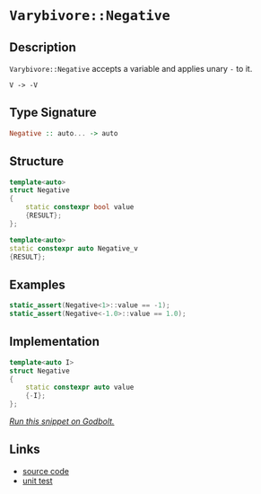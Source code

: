 <!-- Copyright 2024 Feng Mofan
SPDX-License-Identifier: Apache-2.0 -->

# `Varybivore::Negative`

## Description

`Varybivore::Negative` accepts a variable and applies unary `-` to it.

<pre><code>V -> -V</code></pre>

## Type Signature

```Haskell
Negative :: auto... -> auto
```

## Structure

```C++
template<auto>
struct Negative
{
    static constexpr bool value
    {RESULT};
};

template<auto>
static constexpr auto Negative_v
{RESULT};
```

## Examples

```C++
static_assert(Negative<1>::value == -1);
static_assert(Negative<-1.0>::value == 1.0);
```

## Implementation

```C++
template<auto I>
struct Negative
{ 
    static constexpr auto value 
    {-I}; 
};
```

[*Run this snippet on Godbolt.*](https://godbolt.org/#z:OYLghAFBqd5QCxAYwPYBMCmBRdBLAF1QCcAaPECAMzwBtMA7AQwFtMQByARg9KtQYEAysib0QXACx8BBAKoBnTAAUAHpwAMvAFYTStJg1DIApACYAQuYukl9ZATwDKjdAGFUtAK4sGe1wAyeAyYAHI%2BAEaYxBJcpAAOqAqETgwe3r56icmOAkEh4SxRMVxxdpgOqUIETMQE6T5%2BZZj2uQzVtQT5YZHRsbY1dQ2ZZYNdwT1FfaUAlLaoXsTI7BwEmCzxBmsmAMxuTF5EANQAkrvYJhoAggoExF4OR6GYwEyOAG6Yl1cmAOwWR2%2BR2BR1ubzwyCOaAYt0wqnixCOB2O7zEXkwgOuIMB/wAtGdfgARXYA75/Yk7KzXb4AegAVAzGUyabTGQAVbBCNmMlnXelMgW8n7XMGOZAAfSYCiUdQgz1eHy%2Bey45xAIFR3gxuwphKOuK4MxJ31FEMl0uiBDlL3Bn12bn1ADoNKr1WitTsdUcuE7DZSOHNaJwAKy8PwcLSkVCcNzWayghZLLVmHY8UgETT%2BuYAaxAQbMDt%2BZkkAA5i0GNABOPMaABsxZ2%2Bk4kl4LAkGg0pDDEajHF4ChAHfT4f9pDgsBgiBACwI8UO5EoaA2dGioVYK1UxZruJrkiOwGQkKkDrMvEw%2BCIxDw6D0/EEIjE7CkMkEihU6mHpF0cQA7sQmPFOB4ANg1DDNI04AB5Q5ZwII5UCoI4Ny3Hc9wPL1JGPI4IA8Jd6ERcwUxmXghy0OYICQRd4mXMgKAgSjqJAYApDMPg6DWYh%2BwgCIwIiYJagAT0A3heOYYh%2BIgiJtAqIdU0XNhBAghhaEEj8sAiLxgH2WhaH7bheCwFhDGAcRVLwYhpLwT5dIjOEKkOFZU2CNZAw/Wg8AiP8xI8LAwLuPBWz00hPmICIkkwQl1iMtyjAzOYqAMYAFAANTwTBvwg%2BJGCE59hFEcQn1veQlDUMCv30IyUFjSx9Hc/tIDmVB4jaXTcVudBtVMSxrDMbtgsvLA6ogOZykqZwIFcYYmlIQIJkKYosiSFIBEmhaclSbo5umWwWgsgQOiGTxGj0Ea2n28YCl6EoBk6FbRk6DbLokYaE2WJ7Gw4ENOzAntEM3bdd33Q8MLMLDcEIEhAWTA1iNiuYEEwJgsBiIbSBzSQdgdCsdl%2BSQNEkIsa3bIMawrd7m1IVsUwdGsuDrCti1poNJC4IMsZrL6Px7PsBzTWLRwncip2gudaPovDVzYThahYd5flxJgoQMIwvQrB1vRs88SCvG9ZHvfLpEK18So/XQWN/f8hOAj7QM5yDhdg%2BCkWIGW5YV5AleAFW1adLCcKovDIZ2MwiN54cyIo1BcOiec6Mj/2%2Bml2XcXdoyuArLgOxoWh2M47iPxEgTsoLsSJKkhxsrkxgCEU5SwLUjStJ07KDKilYI3wczKissDbOQezsqclowLcjyBO8tviMvALU2C0KlAiwyjGi0Aw74BLktS9LMrDVNCr1x8DdkI33wjU3ypizqrGqkfBoaprUhatqOqqiwet4VA%2BqvTBb%2B21pUhcBg7hDojGmoAh6UwrrZCWmkYBU0oFtHAfNZof89pjFur/Xa7QxiIK2mCA6GQpp4POpMJBz1FivQNO9T6XZ36cCdi7eWisjJe3VqDTW%2BEoYhxIpmUg8NEZ9BRi5cmlNVZ41%2BKzX4vwdj40kDuOINDwK9lsDzbhZEBZIGnDBGOYsVxrils7FCLAFDvEhO8NODotjfwIKedh2s4h7zygfHKx9SogAbObACekrbUO%2BnbGchw4IIWloY4xpjzGWNuL7OO1FA47C4XzQWOiaILmiXhdUyB4jxHFGYis4oIkEElAYg2bFoi5x4nxMSRcKniUktJCukd5LVyUipdumB1KaTEE3QKLcl4T1IB3Cy3cPy937oFQeLkIwj08vxcevkp7ZVnmFBeUVggr1ImvJgiUUppQyllQKDiHwSEPi%2BYqJ8dBuPPsYF%2BNUIg/0as1TgNI2qVS6pYN%2BkZP4DXgMNHao0/DjUAegmaF0IGrWgeg%2BB61ZqPWQZgs66CTpVGwdC0Fd18FHTRcQzaJQyGJjei5HxtsOD0JCSYo4OSLFvCsWw8GHDCIwzDnDBGSNKBW2ESAMwqsdg7CDOWZm7ZuW/DrBzbsnBuaDlhqjEAkhfjHnEaUSQFYxFYy4L8d6OwbaiqUaoq2J4RW0O1ZK4KyRnCSCAA)

## Links

- [source code](../../../../conceptrodon/varybivore/negative.hpp)
- [unit test](../../../../tests/unit/metafunctions/varybivore/negative.test.hpp)
